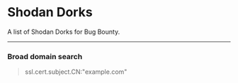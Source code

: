 # Shodan Dorks

A list of Shodan Dorks for Bug Bounty.

---
### Broad domain search

> ssl.cert.subject.CN:"example.com"


